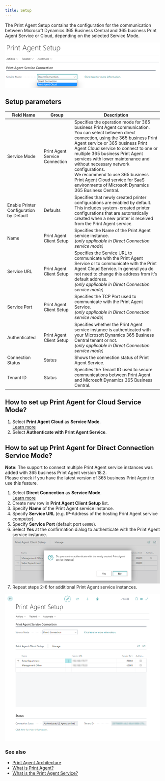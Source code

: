 ```yaml
---
title: Setup
---
```

The Print Agent Setup contains the configuration for the communication between Microsoft Dynamics 365 Business Central and 365 business Print Agent Service or Cloud, depending on the selected Service Mode.

![Print Agent Setup](/assets/images/365-business-print-agent/646d98fab6c688ad444f61f5397dce86873cda4a90db60986a40ba1eb3911ce9.png)

## Setup parameters

| Field Name | Group | Description |
| --- | --- | --- |
| Service Mode | Print Agent Service Connection | Specifies the operation mode for 365 business Print Agent communication. You can select between direct connection, using the 365 business Print Agent service or 365 business Print Agent Cloud service to connect to one or multiple 365 business Print Agent services with lower maintenance and without necessary network configurations.<br>We recommend to use 365 business Print Agent Cloud service for SaaS environments of Microsoft Dynamics 365 Business Central. |
| Enable Printer Configuration by Default | Defaults | Specifies that newly created printer configurations are enabled by default. This includes system-created printer configurations that are automatically created when a new printer is received from the Print Agent service. |
| Name | Print Agent Client Setup | Specifies the Name of the Print Agent service instance.<br>_(only applicable in Direct Connection service mode)_ |
| Service URL | Print Agent Client Setup | Specifies the Service URL to communicate with the Print Agent Service or to communicate with the Print Agent Cloud Service. In general you do not need to change this address from it's default address.<br>_(only applicable in Direct Connection service mode)_ |
| Service Port | Print Agent Client Setup | Specifies the TCP Port used to communicate with the Print Agent Service.<br>_(only applicable in Direct Connection service mode)_ |
| Authenticated | Print Agent Client Setup | Specifies whether the Print Agent service instance is authenticated with your Microsoft Dynamics 365 Business Central tenant or not.<br>_(only applicable in Direct Connection service mode)_ |
| Connection Status | Status | Shows the connection status of Print Agent Service. |
| Tenant ID | Status | Specifies the Tenant ID used to secure communications between Print Agent and Microsoft Dynamics 365 Business Central. |

## How to set up Print Agent for Cloud Service Mode?

 1. Select **Print Agent Cloud** as **Service Mode**.<br>[Learn more](print-agent-whatis.md#architecture)
 2. Select **Authenticate with Print Agent Service**.

## How to set up Print Agent for Direct Connection Service Mode?

<div class="alert alert-info">
    <i class="fa-duotone fa-thin fa-lightbulb fa-lg" style="--fa-secondary-color: #00b7c3; --fa-primary-color: #111111;"></i> <strong>Note:</strong> The support to connect multiple Print Agent service instances was added with 365 business Print Agent version 18.2.<br>Please check if you have the latest version of 365 business Print Agent to use this feature.
</div>

 1. Select **Direct Connection** as **Service Mode**.<br>[Learn more](print-agent-whatis.md#architecture)
 2. Create new row in **Print Agent Client Setup** list.
 3. Specify **Name** of the Print Agent service instance.
 4. Specify **Service URL** (e.g. IP-Address of the hosting Print Agent service computer).
 5. Specify **Service Port** (default port `60000`).
 6. Select **Yes** at the confirmation dialog to authenticate with the Print Agent service instance.<br>![Confirmation dialog for Print Agent service authentication](/assets/images/365-business-print-agent/a35b2150c883bf9145a1c14e555a9e3bdd18c906ddcef52e7b14a4600699a44a.png)
 7. Repeat steps 2-6 for additional Print Agent service instances.

![Direct Connection - Print Agent Client Setup](/assets/images/365-business-print-agent/ad7903e49277a20398b0c18fa585552dcfe486312d657bc2c78b7e41f2b3d62b.png) 

### See also

 - [Print Agent Architecture](print-agent-whatis.md#architecture)
 - [What is Print Agent?](print-agent-whatis.md)
 - [What is the Print Agent Service?](print-agent-client-whatis.md)
